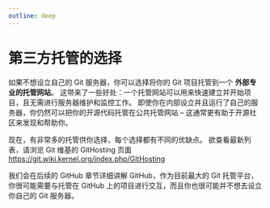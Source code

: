 ```yaml
---
outline: deep
---
```


# 第三方托管的选择

如果不想设立自己的 Git 服务器，你可以选择将你的 Git 项目托管到一个 **外部专业的托管网站**。 这带来了一些好处：一个托管网站可以用来快速建立并开始项目，且无需进行服务器维护和监控工作。 即使你在内部设立并且运行了自己的服务器，你仍然可以把你的开源代码托管在公共托管网站 – 这通常更有助于开源社区来发现和帮助你。

现在，有非常多的托管供你选择，每个选择都有不同的优缺点。 欲查看最新列表，请浏览 Git 维基的 GitHosting 页面 <https://git.wiki.kernel.org/index.php/GitHosting>

我们会在后续的 GitHub 章节详细讲解 GitHub，作为目前最大的 Git 托管平台，你很可能需要与托管在 GitHub 上的项目进行交互，而且你也很可能并不想去设立你自己的 Git 服务器。
